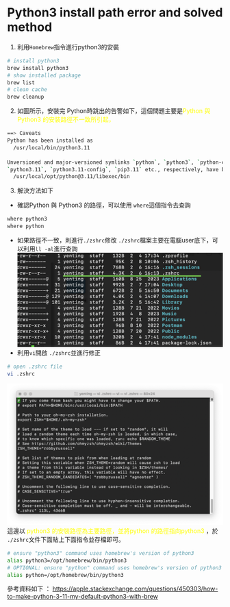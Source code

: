 # Python3 install path error and solved method
1. 利用`Homebrew`指令進行python3的安裝
```bash title="[Terminal]" showLineNumbers
# install python3
brew install python3
# show installed package
brew list
# clean cache
brew cleanup
```

 2. 如圖所示，安裝完 Python時跳出的告警如下，這個問題主要是<font color="yellow">Python 與 Python3 的安裝路徑不一致所引起，</font>
```bash title="[Terminal]" showLineNumbers
==> Caveats
Python has been installed as
  /usr/local/bin/python3.11

Unversioned and major-versioned symlinks `python`, `python3`, `python-config`, `python3-config`, `pip`, `pip3`, etc. pointing to
`python3.11`, `python3.11-config`, `pip3.11` etc., respectively, have been installed into
  /usr/local/opt/python@3.11/libexec/bin
```
3. 解決方法如下

- 確認Python 與 Python3 的路徑，可以使用 `where`這個指令去查詢
```bash title="[Terminal]" showLineNumbers
where python3
where python
```
- 如果路徑不一致，則進行`./zshrc`修改
`./zshrc`檔案主要在電腦user底下，可以利用`ll -al`進行查詢
![alt text](image.png)
- 利用`vi`開啟 `./zshrc`並進行修正
```bash title="[Terminal]" showLineNumbers
# open .zshrc file
vi .zshrc
```
![alt text](image-1.png)
這邊以 <font color="yellow">python3 的安裝路徑為主要路徑，並將python 的路徑指向python3 </font>，於 `./zshrc`文件下面貼上下面指令並存檔即可。
```bash title="[Terminal]"showLineNumbers
# ensure "python3" command uses homebrew's version of python3
alias python3=/opt/homebrew/bin/python3
# OPTIONAL: ensure "python" command uses homebrew's version of python3
alias python=/opt/homebrew/bin/python3
```
參考資料如下 ：
https://apple.stackexchange.com/questions/450303/how-to-make-python-3-11-my-default-python3-with-brew


